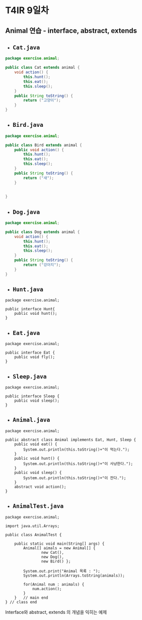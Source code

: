 # T4IR 9일차 #

## Animal 연습 - interface, abstract, extends

- ## `Cat.java`

```java
package exercise.animal;

public class Cat extends animal {
	void action() {
		this.hunt();
		this.eat();
		this.sleep();
	}
	public String toString() {
		return ("고양이");
	}
}
```

- ## `Bird.java`

```java
package exercise.animal;

public class Bird extends animal {
	public void action() {
		this.hunt();
		this.eat();
		this.sleep();
	}
	public String toString() {
		return ("새");
	}
	
	
}

```

- ## `Dog.java`

```java
package exercise.animal;

public class Dog extends animal {
	void action() {
		this.hunt();
		this.eat();
		this.sleep();
	}
	public String toString() {
		return ("강아지");
	}
}
```



- ## `Hunt.java`

``` 
package exercise.animal;

public interface Hunt{
	public void hunt();
}

```

- ## `Eat.java`

```
package exercise.animal;

public interface Eat {
	public void fly();
}

```

- ## `Sleep.java`

```
package exercise.animal;

public interface Sleep {
	public void sleep();
}

```

- ## `Animal.java`

```
package exercise.animal;

public abstract class Animal implements Eat, Hunt, Sleep {
	public void eat() {
		System.out.println(this.toString()+"이 먹는다.");
	}
	public void hunt() {
		System.out.println(this.toString()+"이 사냥한다.");
	}
	public void sleep() {
		System.out.println(this.toString()+"이 잔다.");
	}
	abstract void action();
}
```

- ## `AnimalTest.java`

```
package exercise.animal;

import java.util.Arrays;

public class AnimalTest {

	public static void main(String[] args) {
		Animal[] aimals = new Animal[] {
				new Cat(),
				new Dog(),
				new Bird() };
	
		System.out.print("Animal 목록 : ");
		System.out.println(Arrays.toString(animals));
		
		for(Animal num : animals) {
			num.action();
		}
	}	// main end
} // class end
```

Interface와 abstract, extends 의 개념을 익히는 예제 

